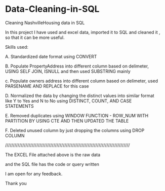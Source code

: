 # Data-Cleaning-in-SQL
Cleaning NashvilleHousing data in SQL

In this project I have used and excel data, imported it to SQL and cleaned it , so that it can be more useful.

Skills used: 

A. Standardized date format using CONVERT

B. Populate PropertyAddress into different column based on delimeter, USING SELF JOIN, ISNULL and then used SUBSTRING mainly

c. Populate owners address into different column based on delimeter, used PARSENAME AND REPLACE for this case

D. Normalized the data by changing the distinct values into similar format like Y to Yes and N to No using DISTINCT, COUNT, AND CASE STATEMENTS

E. Removed duplicates using WINDOW FUNCTION - ROW_NUM WITH PARTITION BY USING CTE AND THEN UPDATED THE TABLE

F. Deleted unused column by just dropping the columns using DROP COLUMN

////////////////////////////////////////////////////////////////////////////////

The EXCEL File attached above is the raw data

and the SQL file has the code or query written


I am open for any feedback.

Thank you
